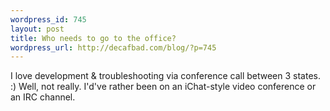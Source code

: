 ```yaml
--- 
wordpress_id: 745
layout: post
title: Who needs to go to the office?
wordpress_url: http://decafbad.com/blog/?p=745
---
```

I love development & troubleshooting via conference call between 3 states.   :)  Well, not really.  I'd've rather been on an iChat-style video conference or an IRC channel.
